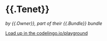 # {{.Tenet}} 

_by {{.Owner}}, part of their {{.Bundle}} bundle_


[Load up in the codelingo.io/playground](https://codelingo.io/playground/?repo=github.com/codelingo/hub&dir=tenets/{{.Owner}}/{{.Bundle}}/{{.Tenet}}&tenet={{.Owner}}/{{.Bundle}}/{{.Tenet}})